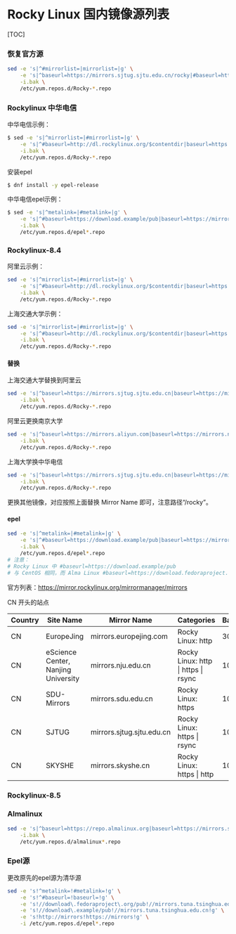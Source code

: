 # Rocky Linux 国内镜像源列表

[TOC]

### 恢复官方源

```bash
sed -e 's|^#mirrorlist=|mirrorlist=|g' \
    -e 's|^baseurl=https://mirrors.sjtug.sjtu.edu.cn/rocky|#baseurl=http://dl.rockylinux.org/$contentdir|g' \
    -i.bak \
    /etc/yum.repos.d/Rocky-*.repo
```

### Rockylinux 中华电信

中华电信示例：

```bash
$ sed -e 's|^mirrorlist=|#mirrorlist=|g' \
    -e 's|^#baseurl=http://dl.rockylinux.org/$contentdir|baseurl=https://mirror01.idc.hinet.net/rocky|g' \
    -i.bak \
    /etc/yum.repos.d/Rocky-*.repo
```

安装epel

```bash
$ dnf install -y epel-release
```

中华电信epel示例：

````bash
$ sed -e 's|^metalink=|#metalink=|g' \
    -e 's|^#baseurl=https://download.example/pub|baseurl=https://mirror01.idc.hinet.net|g' \
    -i.bak \
    /etc/yum.repos.d/epel*.repo
````



### Rockylinux-8.4

阿里云示例：

```bash
sed -e 's|^mirrorlist=|#mirrorlist=|g' \
    -e 's|^#baseurl=http://dl.rockylinux.org/$contentdir|baseurl=https://mirrors.aliyun.com/rocky|g' \
    -i.bak \
    /etc/yum.repos.d/Rocky-*.repo
```

上海交通大学示例：

```bash
sed -e 's|^mirrorlist=|#mirrorlist=|g' \
    -e 's|^#baseurl=http://dl.rockylinux.org/$contentdir|baseurl=https://mirrors.sjtug.sjtu.edu.cn/rocky|g' \
    -i.bak \
    /etc/yum.repos.d/Rocky-*.repo
```

#### 替换

上海交通大学替换到阿里云

```bash
sed -e 's|^baseurl=https://mirrors.sjtug.sjtu.edu.cn|baseurl=https://mirrors.aliyun.com|g' \
    -i.bak \
    /etc/yum.repos.d/Rocky-*.repo
```

阿里云更换南京大学

```bash
sed -e 's|^baseurl=https://mirrors.aliyun.com|baseurl=https://mirrors.nju.edu.cn|g' \
    -i.bak \
    /etc/yum.repos.d/Rocky-*.repo
```

上海大学换中华电信

````bash
sed -e 's|^baseurl=https://mirrors.sjtug.sjtu.edu.cn|baseurl=https://mirror01.idc.hinet.net|g' \
    -i.bak \
    /etc/yum.repos.d/Rocky-*.repo
````



更换其他镜像，对应按照上面替换 Mirror Name 即可，注意路径“/rocky”。

#### epel

```bash
sed -e 's|^metalink=|#metalink=|g' \
    -e 's|^#baseurl=https://download.example/pub|baseurl=https://mirrors.aliyun.com|g' \
    -i.bak \
    /etc/yum.repos.d/epel*.repo
# 注意：
# Rocky Linux 中 #baseurl=https://download.example/pub
# 与 CentOS 相同，而 Alma Linux #baseurl=https://download.fedoraproject.org/pub
```

官方列表：https://mirror.rockylinux.org/mirrormanager/mirrors

CN 开头的站点

| Country | Site Name                           | Mirror Name               | Categories                          | Bandwidth | Internet2 |
| ------- | ----------------------------------- | ------------------------- | ----------------------------------- | --------- | --------- |
| CN      | EuropeJing                          | mirrors.europejing.com    | Rocky Linux: http                   | 300       | No        |
| CN      | eScience Center, Nanjing University | mirrors.nju.edu.cn        | Rocky Linux: http \| https \| rsync | 10000     | No        |
| CN      | SDU-Mirrors                         | mirrors.sdu.edu.cn        | Rocky Linux: https                  | 1000      | No        |
| CN      | SJTUG                               | mirrors.sjtug.sjtu.edu.cn | Rocky Linux: https \| rsync         | 1000      | No        |
| CN      | SKYSHE                              | mirrors.skyshe.cn         | Rocky Linux: https \| http          | 1000      | Yes       |



### Rockylinux-8.5

### Almalinux

```bash
sed -e 's|^baseurl=https://repo.almalinux.org|baseurl=https://mirrors.sjtug.sjtu.edu.cn|g' \
    -i.bak \
    /etc/yum.repos.d/almalinux*.repo
```

###  Epel源

更改原先的epel源为清华源

```bash
sed -e 's!^metalink=!#metalink=!g' \
    -e 's!^#baseurl=!baseurl=!g' \
    -e 's!//download\.fedoraproject\.org/pub!//mirrors.tuna.tsinghua.edu.cn!g' \
    -e 's!//download\.example/pub!//mirrors.tuna.tsinghua.edu.cn!g' \
    -e 's!http://mirrors!https://mirrors!g' \
    -i /etc/yum.repos.d/epel*.repo
```

